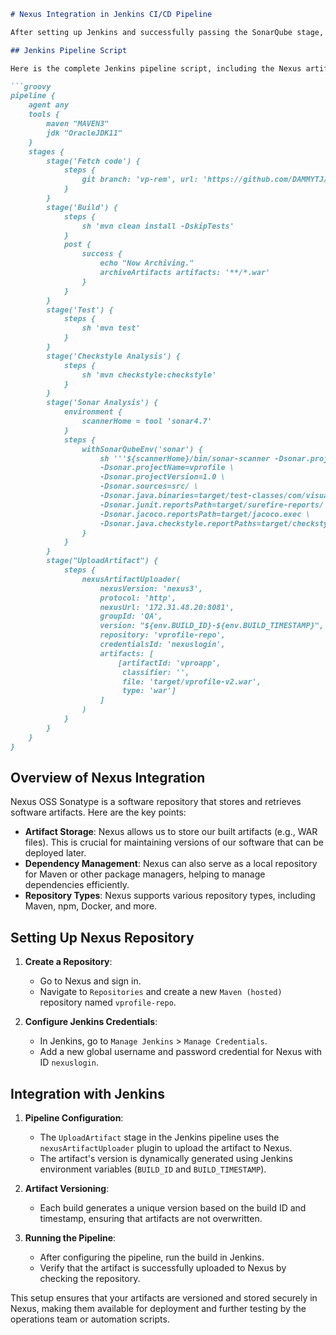 ```markdown
# Nexus Integration in Jenkins CI/CD Pipeline

After setting up Jenkins and successfully passing the SonarQube stage, the next crucial step in our CI/CD pipeline is to integrate with Nexus to upload our built artifacts. Nexus serves as a powerful repository manager, allowing us to store and retrieve artifacts, acting as a central hub for our project's dependencies and built artifacts.

## Jenkins Pipeline Script

Here is the complete Jenkins pipeline script, including the Nexus artifact upload stage:

```groovy
pipeline {
    agent any
    tools {
        maven "MAVEN3"
        jdk "OracleJDK11"
    }
    stages {
        stage('Fetch code') {
            steps {
                git branch: 'vp-rem', url: 'https://github.com/DAMMYTJ/javaapprepo.git'
            }
        }
        stage('Build') {
            steps {
                sh 'mvn clean install -DskipTests'
            }
            post {
                success {
                    echo "Now Archiving."
                    archiveArtifacts artifacts: '**/*.war'
                }
            }
        }
        stage('Test') {
            steps {
                sh 'mvn test'
            }
        }
        stage('Checkstyle Analysis') {
            steps {
                sh 'mvn checkstyle:checkstyle'
            }
        }
        stage('Sonar Analysis') {
            environment {
                scannerHome = tool 'sonar4.7'
            }
            steps {
                withSonarQubeEnv('sonar') {
                    sh '''${scannerHome}/bin/sonar-scanner -Dsonar.projectKey=vprofile \
                    -Dsonar.projectName=vprofile \
                    -Dsonar.projectVersion=1.0 \
                    -Dsonar.sources=src/ \
                    -Dsonar.java.binaries=target/test-classes/com/visualpathit/account/controllerTest/ \
                    -Dsonar.junit.reportsPath=target/surefire-reports/ \
                    -Dsonar.jacoco.reportsPath=target/jacoco.exec \
                    -Dsonar.java.checkstyle.reportPaths=target/checkstyle-result.xml'''
                }
            }
        }
        stage("UploadArtifact") {
            steps {
                nexusArtifactUploader(
                    nexusVersion: 'nexus3',
                    protocol: 'http',
                    nexusUrl: '172.31.48.20:8081',
                    groupId: 'QA',
                    version: "${env.BUILD_ID}-${env.BUILD_TIMESTAMP}",
                    repository: 'vprofile-repo',
                    credentialsId: 'nexuslogin',
                    artifacts: [
                        [artifactId: 'vproapp',
                         classifier: '',
                         file: 'target/vprofile-v2.war',
                         type: 'war']
                    ]
                )
            }
        }
    }
}
```

## Overview of Nexus Integration

Nexus OSS Sonatype is a software repository that stores and retrieves software artifacts. Here are the key points:

- **Artifact Storage**: Nexus allows us to store our built artifacts (e.g., WAR files). This is crucial for maintaining versions of our software that can be deployed later.
- **Dependency Management**: Nexus can also serve as a local repository for Maven or other package managers, helping to manage dependencies efficiently.
- **Repository Types**: Nexus supports various repository types, including Maven, npm, Docker, and more.

## Setting Up Nexus Repository

1. **Create a Repository**:
   - Go to Nexus and sign in.
   - Navigate to `Repositories` and create a new `Maven (hosted)` repository named `vprofile-repo`.

2. **Configure Jenkins Credentials**:
   - In Jenkins, go to `Manage Jenkins` > `Manage Credentials`.
   - Add a new global username and password credential for Nexus with ID `nexuslogin`.

## Integration with Jenkins

1. **Pipeline Configuration**:
   - The `UploadArtifact` stage in the Jenkins pipeline uses the `nexusArtifactUploader` plugin to upload the artifact to Nexus.
   - The artifact's version is dynamically generated using Jenkins environment variables (`BUILD_ID` and `BUILD_TIMESTAMP`).

2. **Artifact Versioning**:
   - Each build generates a unique version based on the build ID and timestamp, ensuring that artifacts are not overwritten.

3. **Running the Pipeline**:
   - After configuring the pipeline, run the build in Jenkins.
   - Verify that the artifact is successfully uploaded to Nexus by checking the repository.

This setup ensures that your artifacts are versioned and stored securely in Nexus, making them available for deployment and further testing by the operations team or automation scripts.
```
